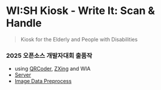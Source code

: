 # WI:SH Kiosk - Write It: Scan & Handle
> Kiosk for the Elderly and People with Disabilities

### 2025 오픈소스 개발자대회 출품작

* using [QRCoder](https://github.com/codebude/QRCoder), [ZXing](https://github.com/zxing/zxing) and WIA
* [Server](https://github.com/Team-ToyoTech/WISH-Server)
* [Image Data Preprocess](https://github.com/Team-ToyoTech/WISH-ImagePreprocess)
